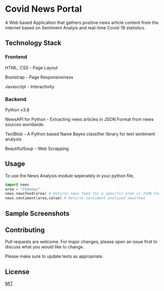 # Covid News Portal

A Web based Application that gathers positive news article content from the internet based on Sentiment Analyis and real-time Covid-19
statistics.   

## Technology Stack
### Frontend
HTML, CSS - Page Layout

Bootstrap - Page Responsiveness

Javascript - Interactivity

### Backend
Python v3.8

NewsAPI for Python - Extracting news articles in JSON Format from news sources worldwide.

TextBlob - A Python based Naive Bayes classifier library for text sentiment analysis 

BeautifulSoup - Web Scrapping 


## Usage

To use the News Analysis module seperately in your python file,   

```python
import news
area = "Chennai"
news.newsfeed(area) # Returns news feed for a specific area in JSON format
news.sentiment(area,value) # Returns sentiment analysed newsfeed
```
## Sample Screenshots

## Contributing
Pull requests are welcome. For major changes, please open an issue first to discuss what you would like to change.

Please make sure to update tests as appropriate.

## License
[MIT](https://choosealicense.com/licenses/mit/)
